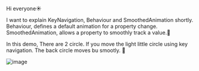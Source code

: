 Hi everyone☀️

I want to explain KeyNavigation, Behaviour and SmoothedAnimation shortly. Behaviour, defines a default animation for a property change. SmoothedAnimation, allows a property to smoothly track a value.🚙

In this demo, There are 2 circle. If you move the light little circle using key navigation. The back circle moves bu smootly. 🥌

![image](https://github.com/user-attachments/assets/feabf096-527e-4637-a0e3-972b2b8031a7)

